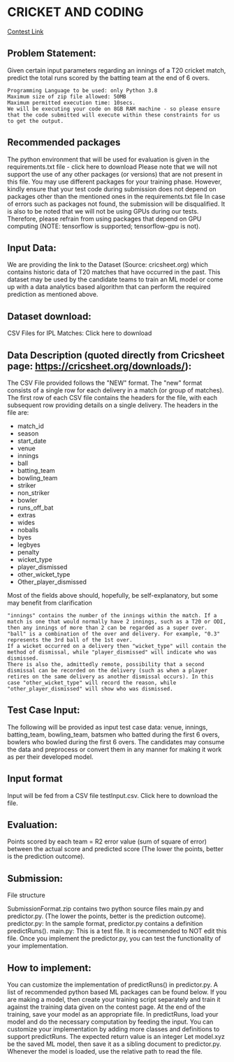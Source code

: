 # CRICKET AND CODING

[Contest Link](https://onlinedegree.iitm.ac.in/contest/index.html)

## Problem Statement:

Given certain input parameters regarding an innings of a T20 cricket match, predict the total runs scored by the batting team at the end of 6 overs.

    Programming Language to be used: only Python 3.8
    Maximum size of zip file allowed: 50MB
    Maximum permitted execution time: 10secs.
    We will be executing your code on 8GB RAM machine - so please ensure that the code submitted will execute within these constraints for us to get the output.

## Recommended packages

The python environment that will be used for evaluation is given in the requirements.txt file - click here to download
Please note that we will not support the use of any other packages (or versions) that are not present in this file. You may use different packages for your training phase. However, kindly ensure that your test code during submission does not depend on packages other than the mentioned ones in the requirements.txt file
In case of errors such as packages not found, the submission will be disqualified.
It is also to be noted that we will not be using GPUs during our tests. Therefore, please refrain from using packages that depend on GPU computing (NOTE: tensorflow is supported; tensorflow-gpu is not).

## Input Data:

We are providing the link to the Dataset (Source: cricsheet.org) which contains historic data of T20 matches that have occurred in the past. This dataset may be used by the candidate teams to train an ML model or come up with a data analytics based algorithm that can perform the required prediction as mentioned above.

## Dataset download:

CSV Files for IPL Matches: Click here to download

## Data Description **(quoted directly from Cricsheet page: https://cricsheet.org/downloads/)**:

The CSV File provided follows the "NEW" format.
The "new" format consists of a single row for each delivery in a match (or group of matches).
The first row of each CSV file contains the headers for the file, with each subsequent row providing details on a single delivery. The headers in the file are:

* match_id
* season
* start_date
* venue
* innings
* ball
* batting_team
* bowling_team
* striker
* non_striker
* bowler
* runs_off_bat
* extras
* wides
* noballs
* byes
* legbyes
* penalty
* wicket_type
* player_dismissed
* other_wicket_type
* Other_player_dismissed

Most of the fields above should, hopefully, be self-explanatory, but some may benefit from clarification

    "innings" contains the number of the innings within the match. If a match is one that would normally have 2 innings, such as a T20 or ODI, then any innings of more than 2 can be regarded as a super over.
    "ball" is a combination of the over and delivery. For example, "0.3" represents the 3rd ball of the 1st over.
    If a wicket occurred on a delivery then "wicket_type" will contain the method of dismissal, while "player_dismissed" will indicate who was dismissed.
    There is also the, admittedly remote, possibility that a second dismissal can be recorded on the delivery (such as when a player retires on the same delivery as another dismissal occurs). In this case "other_wicket_type" will record the reason, while "other_player_dismissed" will show who was dismissed.

## Test Case Input:

The following will be provided as input test case data:
venue, innings, batting_team, bowling_team, batsmen who batted during the first 6 overs, bowlers who bowled during the first 6 overs.
The candidates may consume the data and preprocess or convert them in any manner for making it work as per their developed model.

## Input format

Input will be fed from a CSV file testInput.csv. Click here to download the file.

## Evaluation:

Points scored by each team = R2 error value (sum of square of error) between the actual score and predicted score
(The lower the points, better is the prediction outcome).

## Submission:
File structure

SubmissionFormat.zip contains two python source files main.py and predictor.py.
(The lower the points, better is the prediction outcome).
predictor.py: In the sample format, predictor.py contains a definition predictRuns().
main.py: This is a test file. It is recommended to NOT edit this file. Once you implement the predictor.py, you can test the functionality of your implementation.

## How to implement:

You can customize the implementation of predictRuns() in predictor.py. A list of recommended python based ML packages can be found below. If you are making a model, then create your training script separately and train it against the training data given on the contest page. At the end of the training, save your model as an appropriate file. In predictRuns, load your model and do the necessary computation by feeding the input. You can customize your implementation by adding more classes and definitions to support predictRuns. The expected return value is an integer
Let model.xyz be the saved ML model, then save it as a sibling document to predictor.py. Whenever the model is loaded, use the relative path to read the file. 
